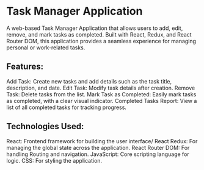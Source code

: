 # Task Manager Application
A web-based Task Manager Application that allows users to add, edit, remove, and mark tasks as completed. 
Built with React, Redux, and React Router DOM, this application provides a seamless experience for managing personal or work-related tasks.

## Features:
Add Task: Create new tasks and add details such as the task title, description, and date. 
Edit Task: Modify task details after creation.
Remove Task: Delete tasks from the list.
Mark Task as Completed: Easily mark tasks as completed, with a clear visual indicator.
Completed Tasks Report: View a list of all completed tasks for tracking progress.

## Technologies Used:
React: Frontend framework for building the user interface/ 
React Redux: For managing the global state across the application.
React Router DOM: For handling Routing and navigation.
JavaScript: Core scripting language for logic. 
CSS: For styling the application.

